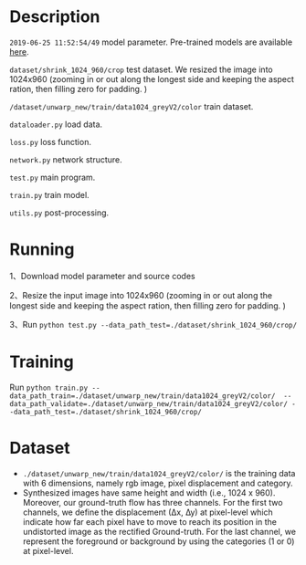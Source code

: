 # Description
`2019-06-25 11:52:54/49` model parameter. Pre-trained models are available [here](https://drive.google.com/file/d/17MtuXcgMqb5HjBRy4tNL9oLkEI5auLUT/view?usp=sharing).

`dataset/shrink_1024_960/crop` test dataset. We resized the image into 1024x960 (zooming in or out along the longest side and keeping the aspect ration, then filling zero for padding. )

`/dataset/unwarp_new/train/data1024_greyV2/color` train dataset. 

`dataloader.py` load data. 

`loss.py` loss function. 

`network.py` network structure.

`test.py` main program.

`train.py` train model.

`utils.py` post-processing.



# Running
1、Download model parameter and source codes 

2、Resize the input image into 1024x960 (zooming in or out along the longest side and keeping the aspect ration, then filling zero for padding. )  

3、Run `python test.py --data_path_test=./dataset/shrink_1024_960/crop/`

# Training
Run `python train.py --data_path_train=./dataset/unwarp_new/train/data1024_greyV2/color/  --data_path_validate=./dataset/unwarp_new/train/data1024_greyV2/color/ --data_path_test=./dataset/shrink_1024_960/crop/`

# Dataset
- `./dataset/unwarp_new/train/data1024_greyV2/color/` is the training data with 6 dimensions, namely rgb image, pixel displacement and category.
- Synthesized images have same height and width (i.e., 1024 x 960). Moreover, our ground-truth flow has three channels. For the first two channels, we define the displacement (∆x, ∆y) at pixel-level which indicate how far each pixel have to move to reach its position in the undistorted image as the rectified Ground-truth. For the last channel, we represent the foreground or background by using the categories (1 or 0) at pixel-level.
